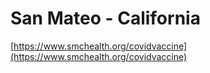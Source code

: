 # San Mateo - California

[https://www.smchealth.org/covidvaccine](https://www.smchealth.org/covidvaccine)
